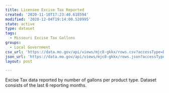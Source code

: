 ```yaml
---
title: Licensee Excise Tax Reported
created: '2020-11-10T17:23:40.618594'
modified: '2020-12-04T19:14:00.520995'
state: active
type: dataset
tags:
  - Missouri Excise Tax Gallons
groups:
  - Local Government
csv_url: 'https://data.mo.gov/api/views/mjc8-gkkx/rows.csv?accessType=DOWNLOAD'
json_url: 'https://data.mo.gov/api/views/mjc8-gkkx/rows.json?accessType=DOWNLOAD'
layout: post

---
```

Excise Tax data reported by number of gallons per product type.  Dataset consists of the last 6 reporting months.
